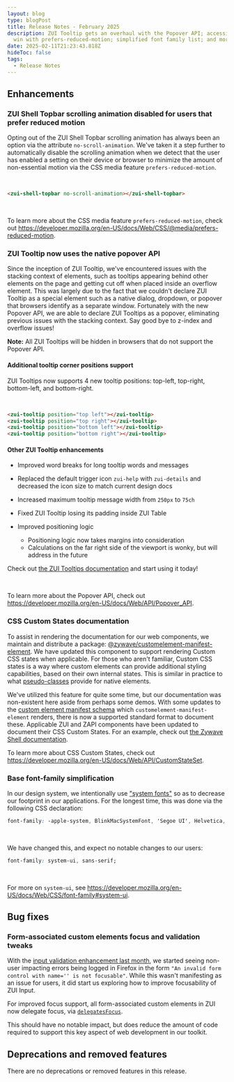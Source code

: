 ```yaml
---
layout: blog
type: blogPost
title: Release Notes - February 2025
description: ZUI Tooltip gets an overhaul with the Popover API; accessibility
  win with prefers-reduced-motion; simplified font family list; and more!
date: 2025-02-11T21:23:43.818Z
hideToc: false
tags:
  - Release Notes
---
```

## Enhancements

### ZUI Shell Topbar scrolling animation disabled for users that prefer reduced motion

Opting out of the ZUI Shell Topbar scrolling animation has always been an option via the attribute `no-scroll-animation`. We've taken it a step further to automatically disable the scrolling animation when we detect that the user has enabled a setting on their device or browser to minimize the amount of non-essential motion via the CSS media feature `prefers-reduced-motion`.

<br>

```html
<zui-shell-topbar no-scroll-animation></zui-shell-topbar>
```

<br>

To learn more about the CSS media feature `prefers-reduced-motion`, check out <https://developer.mozilla.org/en-US/docs/Web/CSS/@media/prefers-reduced-motion>.

<docs-spacer size="small"></docs-spacer>

### ZUI Tooltip now uses the native popover API

Since the inception of ZUI Tooltip, we've encountered issues with the stacking context of elements, such as tooltips appearing behind other elements on the page and getting cut off when placed inside an overflow element. This was largely due to the fact that we couldn't declare ZUI Tooltip as a special element such as a native dialog, dropdown, or popover that browsers identify as a separate window. Fortunately with the new Popover API, we are able to declare ZUI Tooltips as a popover, eliminating previous issues with the stacking context. Say good bye to z-index and overflow issues!

<docs-note><strong>Note:</strong> All ZUI Tooltips will be hidden in browsers that do not support the Popover API.</docs-note>

<docs-spacer size="small"></docs-spacer>

#### Additional tooltip corner positions support

ZUI Tooltips now supports 4 new tooltip positions: top-left, top-right, bottom-left, and bottom-right.

<br>

```html
<zui-tooltip position="top left"></zui-tooltip>
<zui-tooltip position="top right"></zui-tooltip>
<zui-tooltip position="bottom left"></zui-tooltip>
<zui-tooltip position="bottom right"></zui-tooltip>
```

<docs-spacer size="small"></docs-spacer>

#### Other ZUI Tooltip enhancements

* Improved word breaks for long tooltip words and messages
* Replaced the default trigger icon `zui-help` with `zui-details` and decreased the icon size to match current design docs
* Increased maximum tooltip message width from `250px` to `75ch`
* Fixed ZUI Tooltip losing its padding inside ZUI Table
* Improved positioning logic

  * Positioning logic now takes margins into consideration
  * Calculations on the far right side of the viewport is wonky, but will address in the future

<docs-note>Check out [the ZUI Tooltips documentation](/design-system/components/tooltips/) and start using it today!</docs-note>

<br>

To learn more about the Popover API, check out <https://developer.mozilla.org/en-US/docs/Web/API/Popover_API>.

<docs-spacer size="small"></docs-spacer>

### CSS Custom States documentation

To assist in rendering the documentation for our web components, we maintain and distribute a package: [@zywave/customelement-manifest-element](https://www.npmjs.com/package/@zywave/customelement-manifest-element). We have updated this component to support rendering Custom CSS states when applicable. For those who aren't familiar, Custom CSS states is a way where custom elements can provide additional styling capabilities, based on their own internal states. This is similar in practice to what [pseudo-classes](https://developer.mozilla.org/en-US/docs/Web/CSS/Pseudo-classes) provide for native elements.

We've utilized this feature for quite some time, but our documentation was non-existent here aside from perhaps some demos. With some updates to the [custom element manifest schema](https://github.com/webcomponents/custom-elements-manifest) which `customelement-manifest-element` renders, there is now a supported standard format to document these.  Applicable ZUI and ZAPI components have been updated to document their CSS Custom States. For an example, check out [the Zywave Shell documentation](/application-framework/components/shell/?tab=api).

To learn more about CSS Custom States, check out <https://developer.mozilla.org/en-US/docs/Web/API/CustomStateSet>.

<docs-spacer size="small"></docs-spacer>

### Base font-family simplification

In our design system, we intentionally use ["system fonts"](https://fonts.google.com/knowledge/glossary/system_font_web_safe_font) so as to decrease our footprint in our applications. For the longest time, this was done via the following CSS declaration:
<br>

```css
font-family: -apple-system, BlinkMacSystemFont, 'Segoe UI', Helvetica, Arial, sans-serif, 'Apple Color Emoji', 'Segoe UI Emoji', 'Segoe UI Symbol'
```

<br>

We have changed this, and expect no notable changes to our users:
<br>

```css
font-family: system-ui, sans-serif;
```

<br>

For more on `system-ui`, see <https://developer.mozilla.org/en-US/docs/Web/CSS/font-family#system-ui>.

<docs-spacer></docs-spacer>

## Bug fixes

### Form-associated custom elements focus and validation tweaks

With the [input validation enhancement last month](/blog/posts/2025-01-release-notes-january-2025/#inputs-now-participate-in-native-form-validation), we started seeing non-user impacting errors being logged in Firefox in the form `"An invalid form control with name='' is not focusable"`. While this wasn't manifesting as an issue for users, it did start us exploring how to improve focusability of ZUI Input.

For improved focus support, all form-associated custom elements in ZUI now delegate focus, via [`delegatesFocus`](https://developer.mozilla.org/en-US/docs/Web/API/ShadowRoot/delegatesFocus).

This should have no notable impact, but does reduce the amount of code required to support this key aspect of web development in our toolkit.

<docs-spacer></docs-spacer>

## Deprecations and removed features

<docs-note>There are no deprecations or removed features in this release.</docs-note>